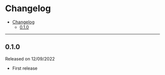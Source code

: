 # Changelog

- [Changelog](#changelog)
  - [0.1.0](#010)

---

## 0.1.0

Released on 12/09/2022

- First release
